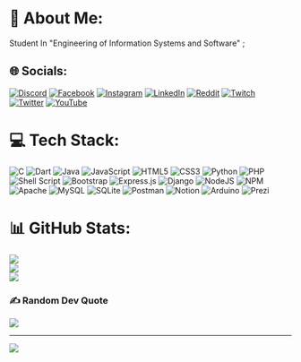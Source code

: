 # 💫 About Me:
Student In "Engineering of Information Systems and Software" ;


## 🌐 Socials:
[![Discord](https://img.shields.io/badge/Discord-%237289DA.svg?logo=discord&logoColor=white)](https://discord.gg/aW8tVNEeHX) [![Facebook](https://img.shields.io/badge/Facebook-%231877F2.svg?logo=Facebook&logoColor=white)](https://facebook.com/amine.ladrem.75) [![Instagram](https://img.shields.io/badge/Instagram-%23E4405F.svg?logo=Instagram&logoColor=white)](https://instagram.com/awpxr) [![LinkedIn](https://img.shields.io/badge/LinkedIn-%230077B5.svg?logo=linkedin&logoColor=white)](https://linkedin.com/in/amine-ladrem-b18434244) [![Reddit](https://img.shields.io/badge/Reddit-%23FF4500.svg?logo=Reddit&logoColor=white)](https://reddit.com/user/Awpxr) [![Twitch](https://img.shields.io/badge/Twitch-%239146FF.svg?logo=Twitch&logoColor=white)](https://twitch.tv/awpxrr) [![Twitter](https://img.shields.io/badge/Twitter-%231DA1F2.svg?logo=Twitter&logoColor=white)](https://twitter.com/Awpxrr) [![YouTube](https://img.shields.io/badge/YouTube-%23FF0000.svg?logo=YouTube&logoColor=white)](https://youtube.com/@Awpxrr) 

# 💻 Tech Stack:
![C](https://img.shields.io/badge/c-%2300599C.svg?style=for-the-badge&logo=c&logoColor=white) ![Dart](https://img.shields.io/badge/dart-%230175C2.svg?style=for-the-badge&logo=dart&logoColor=white) ![Java](https://img.shields.io/badge/java-%23ED8B00.svg?style=for-the-badge&logo=java&logoColor=white) ![JavaScript](https://img.shields.io/badge/javascript-%23323330.svg?style=for-the-badge&logo=javascript&logoColor=%23F7DF1E) ![HTML5](https://img.shields.io/badge/html5-%23E34F26.svg?style=for-the-badge&logo=html5&logoColor=white) ![CSS3](https://img.shields.io/badge/css3-%231572B6.svg?style=for-the-badge&logo=css3&logoColor=white) ![Python](https://img.shields.io/badge/python-3670A0?style=for-the-badge&logo=python&logoColor=ffdd54) ![PHP](https://img.shields.io/badge/php-%23777BB4.svg?style=for-the-badge&logo=php&logoColor=white) ![Shell Script](https://img.shields.io/badge/shell_script-%23121011.svg?style=for-the-badge&logo=gnu-bash&logoColor=white) ![Bootstrap](https://img.shields.io/badge/bootstrap-%23563D7C.svg?style=for-the-badge&logo=bootstrap&logoColor=white) ![Express.js](https://img.shields.io/badge/express.js-%23404d59.svg?style=for-the-badge&logo=express&logoColor=%2361DAFB) ![Django](https://img.shields.io/badge/django-%23092E20.svg?style=for-the-badge&logo=django&logoColor=white) ![NodeJS](https://img.shields.io/badge/node.js-6DA55F?style=for-the-badge&logo=node.js&logoColor=white) ![NPM](https://img.shields.io/badge/NPM-%23000000.svg?style=for-the-badge&logo=npm&logoColor=white) ![Apache](https://img.shields.io/badge/apache-%23D42029.svg?style=for-the-badge&logo=apache&logoColor=white) ![MySQL](https://img.shields.io/badge/mysql-%2300f.svg?style=for-the-badge&logo=mysql&logoColor=white) ![SQLite](https://img.shields.io/badge/sqlite-%2307405e.svg?style=for-the-badge&logo=sqlite&logoColor=white) ![Postman](https://img.shields.io/badge/Postman-FF6C37?style=for-the-badge&logo=postman&logoColor=white) ![Notion](https://img.shields.io/badge/Notion-%23000000.svg?style=for-the-badge&logo=notion&logoColor=white) ![Arduino](https://img.shields.io/badge/-Arduino-00979D?style=for-the-badge&logo=Arduino&logoColor=white) ![Prezi](https://img.shields.io/badge/Prezi-%23000000.svg?style=for-the-badge&logo=Prezi&logoColor=white)
# 📊 GitHub Stats:
![](https://github-readme-stats.vercel.app/api?username=AmineLadrem&theme=dark&hide_border=false&include_all_commits=true&count_private=true)<br/>
![](https://github-readme-streak-stats.herokuapp.com/?user=AmineLadrem&theme=dark&hide_border=false)<br/>
![](https://github-readme-stats.vercel.app/api/top-langs/?username=AmineLadrem&theme=dark&hide_border=false&include_all_commits=true&count_private=true&layout=compact)

### ✍️ Random Dev Quote
![](https://quotes-github-readme.vercel.app/api?type=horizontal&theme=radical)

---
[![](https://visitcount.itsvg.in/api?id=AmineLadrem&icon=0&color=0)](https://visitcount.itsvg.in)

<!-- Proudly created with GPRM ( https://gprm.itsvg.in ) -->